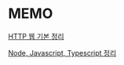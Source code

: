 # MEMO
[HTTP 웹 기본 정리](./HTTP%20웹%20기본%20정리.md)

[Node, Javascript, Typescript 정리](./Node,%20JavaScript,%20TypeScript%20정리.md)